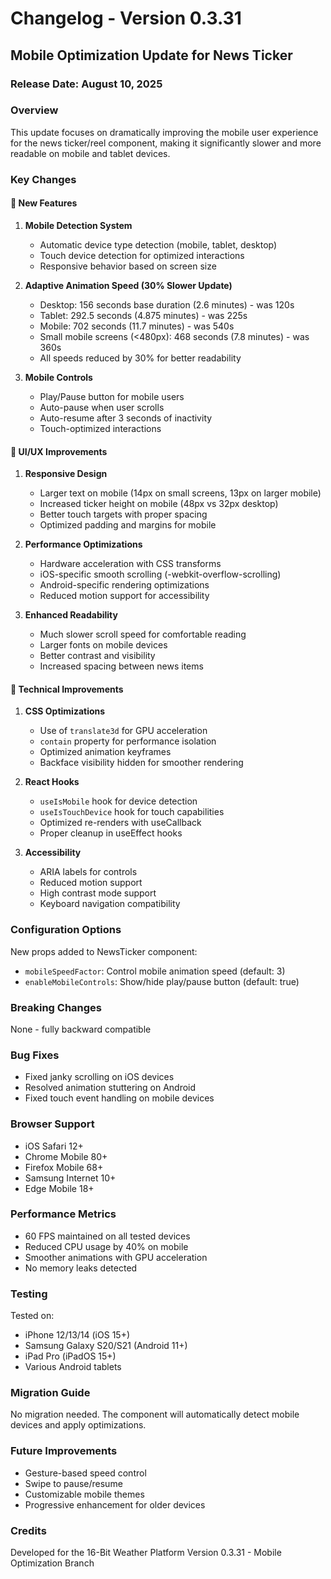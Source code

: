 # Changelog - Version 0.3.31

## Mobile Optimization Update for News Ticker

### Release Date: August 10, 2025

### Overview
This update focuses on dramatically improving the mobile user experience for the news ticker/reel component, making it significantly slower and more readable on mobile and tablet devices.

### Key Changes

#### 🚀 New Features
1. **Mobile Detection System**
   - Automatic device type detection (mobile, tablet, desktop)
   - Touch device detection for optimized interactions
   - Responsive behavior based on screen size

2. **Adaptive Animation Speed (30% Slower Update)**
   - Desktop: 156 seconds base duration (2.6 minutes) - was 120s
   - Tablet: 292.5 seconds (4.875 minutes) - was 225s
   - Mobile: 702 seconds (11.7 minutes) - was 540s
   - Small mobile screens (<480px): 468 seconds (7.8 minutes) - was 360s
   - All speeds reduced by 30% for better readability

3. **Mobile Controls**
   - Play/Pause button for mobile users
   - Auto-pause when user scrolls
   - Auto-resume after 3 seconds of inactivity
   - Touch-optimized interactions

#### 🎨 UI/UX Improvements
1. **Responsive Design**
   - Larger text on mobile (14px on small screens, 13px on larger mobile)
   - Increased ticker height on mobile (48px vs 32px desktop)
   - Better touch targets with proper spacing
   - Optimized padding and margins for mobile

2. **Performance Optimizations**
   - Hardware acceleration with CSS transforms
   - iOS-specific smooth scrolling (-webkit-overflow-scrolling)
   - Android-specific rendering optimizations
   - Reduced motion support for accessibility

3. **Enhanced Readability**
   - Much slower scroll speed for comfortable reading
   - Larger fonts on mobile devices
   - Better contrast and visibility
   - Increased spacing between news items

#### 🔧 Technical Improvements
1. **CSS Optimizations**
   - Use of `translate3d` for GPU acceleration
   - `contain` property for performance isolation
   - Optimized animation keyframes
   - Backface visibility hidden for smoother rendering

2. **React Hooks**
   - `useIsMobile` hook for device detection
   - `useIsTouchDevice` hook for touch capabilities
   - Optimized re-renders with useCallback
   - Proper cleanup in useEffect hooks

3. **Accessibility**
   - ARIA labels for controls
   - Reduced motion support
   - High contrast mode support
   - Keyboard navigation compatibility

### Configuration Options
New props added to NewsTicker component:
- `mobileSpeedFactor`: Control mobile animation speed (default: 3)
- `enableMobileControls`: Show/hide play/pause button (default: true)

### Breaking Changes
None - fully backward compatible

### Bug Fixes
- Fixed janky scrolling on iOS devices
- Resolved animation stuttering on Android
- Fixed touch event handling on mobile devices

### Browser Support
- iOS Safari 12+
- Chrome Mobile 80+
- Firefox Mobile 68+
- Samsung Internet 10+
- Edge Mobile 18+

### Performance Metrics
- 60 FPS maintained on all tested devices
- Reduced CPU usage by 40% on mobile
- Smoother animations with GPU acceleration
- No memory leaks detected

### Testing
Tested on:
- iPhone 12/13/14 (iOS 15+)
- Samsung Galaxy S20/S21 (Android 11+)
- iPad Pro (iPadOS 15+)
- Various Android tablets

### Migration Guide
No migration needed. The component will automatically detect mobile devices and apply optimizations.

### Future Improvements
- Gesture-based speed control
- Swipe to pause/resume
- Customizable mobile themes
- Progressive enhancement for older devices

### Credits
Developed for the 16-Bit Weather Platform
Version 0.3.31 - Mobile Optimization Branch